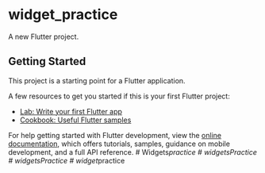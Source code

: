 # widget_practice

A new Flutter project.

## Getting Started

This project is a starting point for a Flutter application.

A few resources to get you started if this is your first Flutter project:

- [Lab: Write your first Flutter app](https://docs.flutter.dev/get-started/codelab)
- [Cookbook: Useful Flutter samples](https://docs.flutter.dev/cookbook)

For help getting started with Flutter development, view the
[online documentation](https://docs.flutter.dev/), which offers tutorials,
samples, guidance on mobile development, and a full API reference.
#   W i d g e t s _ p r a c t i c e  
 #   w i d g e t s P r a c t i c e  
 #   w i d g e t s P r a c t i c e  
 #   w i d g e t _ p r a c t i c e  
 